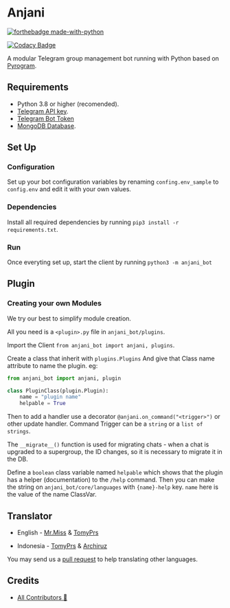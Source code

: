 # Anjani

[![forthebadge made-with-python](http://ForTheBadge.com/images/badges/made-with-python.svg)](https://www.python.org/)

[![Codacy Badge](https://app.codacy.com/project/badge/Grade/dea98029aaf248538a413e26aa2a194a)](https://www.codacy.com/gh/userbotindo/Anjani/dashboard?utm_source=github.com&amp;utm_medium=referral&amp;utm_content=userbotindo/Anjani&amp;utm_campaign=Badge_Grade)

A modular Telegram group management bot running with Python based on [Pyrogram](https://github.com/pyrogram/pyrogram).


## Requirements
 - Python 3.8 or higher (recomended).
 - [Telegram API key](https://docs.pyrogram.org/intro/setup#api-keys).
 - [Telegram Bot Token](https://t.me/botfather)
 - [MongoDB Database](https://cloud.mongodb.com/).


## Set Up

### Configuration
Set up your bot configuration variables by renaming `confing.env_sample` to `config.env` and edit it with your own values.

### Dependencies
Install all required dependencies by running
`pip3 install -r requirements.txt`.

### Run
Once everyting set up, start the client by running
`python3 -m anjani_bot`

## Plugin

### Creating your own Modules

We try our best to simplify module creation.

All you need is a `<plugin>.py` file in `anjani_bot/plugins`.

Import the Client `from anjani_bot import anjani, plugins`.

Create a class that inherit with `plugins.Plugins` And give that Class name attribute to name the plugin. eg:

```python
from anjani_bot import anjani, plugin

class PluginClass(plugin.Plugin):
    name = "plugin name"
    helpable = True
```

Then to add a handler use a decorator `@anjani.on_command("<trigger>")` or other update handler. Command Trigger can be a `string` or a `list of strings`.

The `__migrate__()` function is used for migrating chats - when a chat is upgraded to a supergroup, the ID changes, so it is necessary to migrate it in the DB.

Define a `boolean` class variable named `helpable` which shows that the plugin has a helper (documentation) to the `/help` command. Then you can make the string on `anjani_bot/core/languages` with `{name}-help` key. `name` here is the value of the name ClassVar.

## Translator

  - English - [Mr.Miss](https://github.com/keselekpermen69) & [TomyPrs](https://github.com/TomyPrs)

  - Indonesia - [TomyPrs](https://github.com/TomyPrs) & [Archiruz](https://github.com/Archiruz)

You may send us a [pull request](https://github.com/userbotindo/Anjani/pulls) to help translating other languages.

## Credits

  - [All Contributors 👥](https://github.com/userbotindo/Anjani/graphs/contributors)
